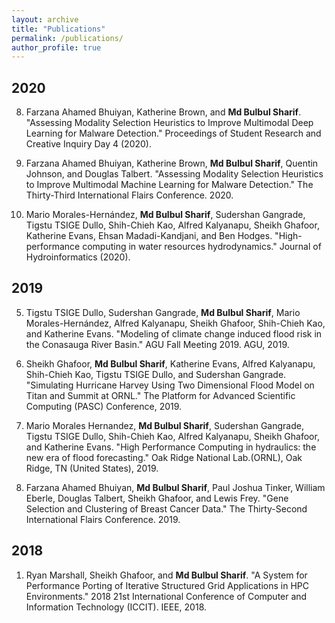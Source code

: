 ```yaml
---
layout: archive
title: "Publications"
permalink: /publications/
author_profile: true
---
```


## 2020

8. Farzana Ahamed Bhuiyan, Katherine Brown, and **Md Bulbul Sharif**. "Assessing Modality Selection Heuristics to Improve Multimodal Deep Learning for Malware Detection." Proceedings of Student Research and Creative Inquiry Day 4 (2020).

7. Farzana Ahamed Bhuiyan, Katherine Brown, **Md Bulbul Sharif**, Quentin Johnson, and Douglas Talbert. "Assessing Modality Selection Heuristics to Improve Multimodal Machine Learning for Malware Detection." The Thirty-Third International Flairs Conference. 2020.

6. Mario Morales-Hernández, **Md Bulbul Sharif**, Sudershan Gangrade, Tigstu TSIGE Dullo, Shih-Chieh Kao, Alfred Kalyanapu, Sheikh Ghafoor, Katherine Evans, Ehsan Madadi-Kandjani, and Ben Hodges. "High-performance computing in water resources hydrodynamics." Journal of Hydroinformatics (2020).

## 2019

5. Tigstu TSIGE Dullo, Sudershan Gangrade, **Md Bulbul Sharif**, Mario Morales-Hernández, Alfred Kalyanapu, Sheikh Ghafoor, Shih-Chieh Kao, and Katherine Evans. "Modeling of climate change induced flood risk in the Conasauga River Basin." AGU Fall Meeting 2019. AGU, 2019.

4. Sheikh Ghafoor, **Md Bulbul Sharif**, Katherine Evans, Alfred Kalyanapu, Shih-Chieh Kao, Tigstu TSIGE Dullo, and Sudershan Gangrade. "Simulating Hurricane Harvey Using Two Dimensional Flood Model on Titan and Summit at ORNL." The Platform for Advanced Scientific Computing (PASC) Conference, 2019.

3. Mario Morales Hernandez, **Md Bulbul Sharif**, Sudershan Gangrade, Tigstu TSIGE Dullo, Shih-Chieh Kao, Alfred Kalyanapu, Sheikh Ghafoor, and Katherine Evans. "High Performance Computing in hydraulics: the new era of flood forecasting." Oak Ridge National Lab.(ORNL), Oak Ridge, TN (United States), 2019.

2. Farzana Ahamed Bhuiyan, **Md Bulbul Sharif**, Paul Joshua Tinker, William Eberle, Douglas Talbert, Sheikh Ghafoor, and Lewis Frey. "Gene Selection and Clustering of Breast Cancer Data." The Thirty-Second International Flairs Conference. 2019.

## 2018

1. Ryan Marshall, Sheikh Ghafoor, and **Md Bulbul Sharif**. "A System for Performance Porting of Iterative Structured Grid Applications in HPC Environments." 2018 21st International Conference of Computer and Information Technology (ICCIT). IEEE, 2018.
